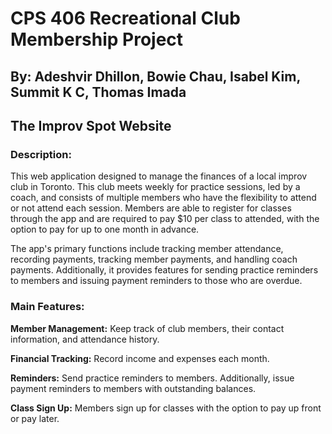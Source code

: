 # CPS 406 Recreational Club Membership Project
By: Adeshvir Dhillon, Bowie Chau, Isabel Kim, Summit K C, Thomas Imada
---
## The Improv Spot Website
### Description:
This web application designed to manage the finances of a local improv club in Toronto. This club meets weekly for practice sessions, led by a coach, and consists of multiple members who have the flexibility to attend or not attend each session. Members are able to register for classes through the app and are required to pay $10 per class to attended, with the option to pay for up to one month in advance.

The app's primary functions include tracking member attendance, recording payments, tracking member payments, and handling coach payments. Additionally, it provides features for sending practice reminders to members and issuing payment reminders to those who are overdue.

### Main Features:
**Member Management:** Keep track of club members, their contact information, and attendance history.

**Financial Tracking:** Record income and expenses each month.

**Reminders:** Send practice reminders to members. Additionally, issue payment reminders to members with outstanding balances.

**Class Sign Up:** Members sign up for classes with the option to pay up front or pay later.
